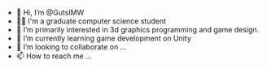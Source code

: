 - 👋 Hi, I’m @GutsIMW
- 👨‍🎓 I'm a graduate computer science student
- 👀 I’m primarily interested in 3d graphics programming and game design.
- 🌱 I’m currently learning game development on Unity
- 💞️ I’m looking to collaborate on ...
- 📫 How to reach me ...

<!---
GutsIMW/GutsIMW is a ✨ special ✨ repository because its `README.md` (this file) appears on your GitHub profile.
You can click the Preview link to take a look at your changes.
--->
